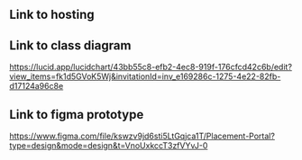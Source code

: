 ## Link to hosting



## Link to class diagram
 https://lucid.app/lucidchart/43bb55c8-efb2-4ec8-919f-176cfcd42c6b/edit?view_items=fk1d5GVoK5Wj&invitationId=inv_e169286c-1275-4e22-82fb-d17124a96c8e

## Link to figma prototype
https://www.figma.com/file/kswzv9jd6sti5LtGqjca1T/Placement-Portal?type=design&mode=design&t=VnoUxkccT3zfVYvJ-0